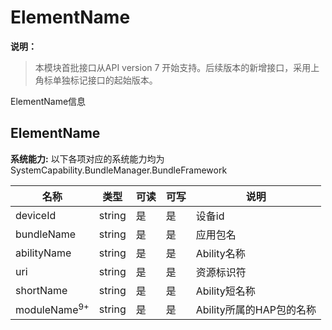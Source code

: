 # ElementName



**说明：**
> 本模块首批接口从API version 7 开始支持。后续版本的新增接口，采用上角标单独标记接口的起始版本。



ElementName信息

## ElementName

 **系统能力:** 以下各项对应的系统能力均为SystemCapability.BundleManager.BundleFramework

| 名称                     | 类型     | 可读 | 可写 | 说明                       |
| ----------------------- | ---------| ---- | ---- | ------------------------- |
| deviceId                | string   | 是   | 是   | 设备id                     |
| bundleName              | string   | 是   | 是   | 应用包名                   |
| abilityName             | string   | 是   | 是   | Ability名称                |
| uri                     | string   | 是   | 是   | 资源标识符                  |
| shortName               | string   | 是   | 是   | Ability短名称                |
| moduleName<sup>9+</sup> | string   | 是   | 是   | Ability所属的HAP包的名称    |
